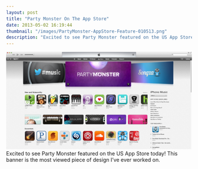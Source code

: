 ```yaml
---
layout: post
title: "Party Monster On The App Store"
date: 2013-05-02 16:19:44
thumbnail: "/images/PartyMonster-AppStore-Feature-010513.png"
description: "Excited to see Party Monster featured on the US App Store today! This banner is the most viewed piece of design I’ve ever worked on."
---
```

<img src="/images/PartyMonster-AppStore-Feature-010513.png" alt="Party Monster Featured On The US App Store."/>
Excited to see Party Monster featured on the US App Store today! This banner is the most viewed piece of design I’ve ever worked on.